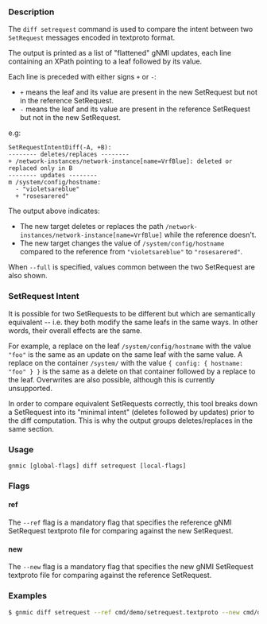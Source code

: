 ### Description

The `diff setrequest` command is used to compare the intent between two
`SetRequest` messages encoded in textproto format.

The output is printed as a list of "flattened" gNMI updates, each line
containing an XPath pointing to a leaf followed by its value.

Each line is preceded with either signs `+` or `-`:

-   `+` means the leaf and its value are present in the new SetRequest but not
    in the reference SetRequest.
-   `-` means the leaf and its value are present in the reference SetRequest but
    not in the new SetRequest.

e.g:

```text
SetRequestIntentDiff(-A, +B):
-------- deletes/replaces --------
+ /network-instances/network-instance[name=VrfBlue]: deleted or replaced only in B
-------- updates --------
m /system/config/hostname:
  - "violetsareblue"
  + "rosesarered"
```

The output above indicates:

-   The new target deletes or replaces the path
    `/network-instances/network-instance[name=VrfBlue]` while the reference
    doesn't.
-   The new target changes the value of `/system/config/hostname` compared to
    the reference from `"violetsareblue"` to `"rosesarered"`.

When `--full` is specified, values common between the two SetRequest are also
shown.

### SetRequest Intent

It is possible for two SetRequests to be different but which are semantically
equivalent -- i.e. they both modify the same leafs in the same ways. In other
words, their overall effects are the same.

For example, a replace on the leaf `/system/config/hostname` with the value
`"foo"` is the same as an update on the same leaf with the same value. A replace
on the container `/system/` with the value `{ config: { hostname: "foo" } }` is
the same as a delete on that container followed by a replace to the leaf.
Overwrites are also possible, although this is currently unsupported.

In order to compare equivalent SetRequests correctly, this tool breaks down a
SetRequest into its "minimal intent" (deletes followed by updates) prior to the
diff computation. This is why the output groups deletes/replaces in the same
section.

### Usage

`gnmic [global-flags] diff setrequest [local-flags]`

### Flags

#### ref

The `--ref` flag is a mandatory flag that specifies the reference gNMI
SetRequest textproto file for comparing against the new SetRequest.

#### new

The `--new` flag is a mandatory flag that specifies the new gNMI SetRequest
textproto file for comparing against the reference SetRequest.

### Examples

```bash
$ gnmic diff setrequest --ref cmd/demo/setrequest.textproto --new cmd/demo/setrequest2.textproto
```
